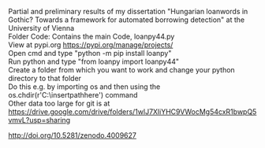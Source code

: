Partial and preliminary results of my dissertation "Hungarian loanwords in Gothic? Towards a framework for automated borrowing detection" at the University of Vienna  
Folder Code: Contains the main Code, loanpy44.py  
View at pypi.org https://pypi.org/manage/projects/  
Open cmd and type "python -m pip install loanpy"  
Run python and type "from loanpy import loanpy44"  
Create a folder from which you want to work and change your python directory to that folder  
Do this e.g. by importing os and then using the os.chdir(r'C:\insertpathhere') command  
Other data too large for git is at https://drive.google.com/drive/folders/1wlJ7XliYHC9VWocMg54cxR1bwpQ5vmvL?usp=sharing   
  
http://doi.org/10.5281/zenodo.4009627
 

